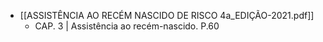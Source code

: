 - [[ASSISTÊNCIA AO RECÉM NASCIDO DE RISCO 4a_EDIÇÃO-2021.pdf]]
	- CAP. 3 | Assistência ao recém-nascido. P.60

